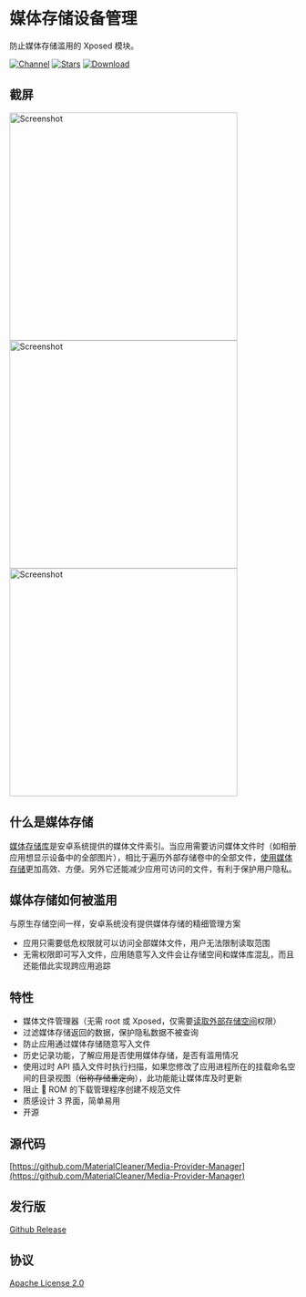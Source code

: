 # 媒体存储设备管理

防止媒体存储滥用的 Xposed 模块。

[![Channel](https://img.shields.io/badge/Follow-Telegram-blue.svg?logo=telegram)](https://t.me/MediaProviderManager)
[![Stars](https://img.shields.io/github/stars/MaterialCleaner/Media-Provider-Manager?label=Stars)](https://github.com/MaterialCleaner/Media-Provider-Manager)
[![Download](https://img.shields.io/github/v/release/MaterialCleaner/Media-Provider-Manager?label=Download)](https://github.com/MaterialCleaner/Media-Provider-Manager/releases/latest)

## 截屏

<p><img src="https://raw.githubusercontent.com/MaterialCleaner/Media-Provider-Manager/main/screenshots/about.jpg" height="400" alt="Screenshot"/>
<img src="https://raw.githubusercontent.com/MaterialCleaner/Media-Provider-Manager/main/screenshots/record.jpg" height="400" alt="Screenshot"/>
<img src="https://raw.githubusercontent.com/MaterialCleaner/Media-Provider-Manager/main/screenshots/template.jpg" height="400" alt="Screenshot"/></p>

## 什么是媒体存储

[媒体存储库][1]是安卓系统提供的媒体文件索引。当应用需要访问媒体文件时（如相册应用想显示设备中的全部图片），相比于遍历外部存储卷中的全部文件，[使用媒体存储][2]更加高效、方便。另外它还能减少应用可访问的文件，有利于保护用户隐私。

## 媒体存储如何被滥用

与原生存储空间一样，安卓系统没有提供媒体存储的精细管理方案
- 应用只需要低危权限就可以访问全部媒体文件，用户无法限制读取范围
- 无需权限即可写入文件，应用随意写入文件会让存储空间和媒体库混乱，而且还能借此实现跨应用追踪

## 特性

- 媒体文件管理器（无需 root 或 Xposed，仅需要[读取外部存储空间][3]权限）
- 过滤媒体存储返回的数据，保护隐私数据不被查询
- 防止应用通过媒体存储随意写入文件
- 历史记录功能，了解应用是否使用媒体存储，是否有滥用情况
- 使用过时 API 插入文件时执行扫描，如果您修改了应用进程所在的挂载命名空间的目录视图（~~俗称存储重定向~~），此功能能让媒体库及时更新
- 阻止 💩 ROM 的下载管理程序创建不规范文件
- 质感设计 3 界面，简单易用
- 开源

## 源代码

[https://github.com/MaterialCleaner/Media-Provider-Manager](https://github.com/MaterialCleaner/Media-Provider-Manager)

## 发行版

[Github Release](https://github.com/MaterialCleaner/Media-Provider-Manager/releases/latest)

## 协议

[Apache License 2.0](http://www.apache.org/licenses/LICENSE-2.0.html)

[1]: https://developer.android.com/reference/android/provider/MediaStore
[2]: https://developer.android.com/training/data-storage/use-cases?hl=zh-cn#handle-media-files
[3]: https://developer.android.com/reference/android/Manifest.permission.html#READ_EXTERNAL_STORAGE

